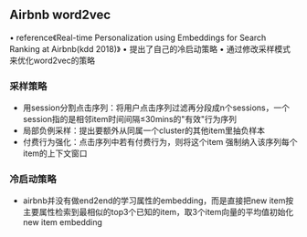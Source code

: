 

## Airbnb word2vec
• reference《Real-time Personalization using Embeddings for Search Ranking at
Airbnb(kdd 2018)》
• 提出了自己的冷启动策略
• 通过修改采样模式来优化word2vec的策略


### 采样策略
- 用session分割点击序列：将用户点击序列过滤再分段成n个sessions，一个session指的是相邻item时间间隔≤30mins的"有效"行为序列
- 局部负例采样：提出要额外从同属一个cluster的其他item里抽负样本
- 付费行为强化：点击序列中若有付费行为，则将这个item
强制纳入该序列每个item的上下文窗口

### 冷启动策略
- airbnb并没有做end2end的学习属性的embedding，而是直接把new item按主要属性检索到最相似的top3个已知的item，取3个item向量的平均值初始化new item embedding
